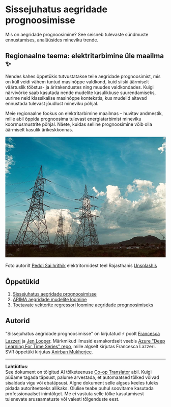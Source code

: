 <!--
CO_OP_TRANSLATOR_METADATA:
{
  "original_hash": "61342603bad8acadbc6b2e4e3aab3f66",
  "translation_date": "2025-10-11T11:58:36+00:00",
  "source_file": "7-TimeSeries/README.md",
  "language_code": "et"
}
-->
# Sissejuhatus aegridade prognoosimisse

Mis on aegridade prognoosimine? See seisneb tulevaste sündmuste ennustamises, analüüsides mineviku trende.

## Regionaalne teema: elektritarbimine üle maailma ✨

Nendes kahes õppetükis tutvustatakse teile aegridade prognoosimist, mis on küll veidi vähem tuntud masinõppe valdkond, kuid siiski äärmiselt väärtuslik tööstus- ja ärirakendustes ning muudes valdkondades. Kuigi närvivõrke saab kasutada nende mudelite kasulikkuse suurendamiseks, uurime neid klassikalise masinõppe kontekstis, kus mudelid aitavad ennustada tulevast jõudlust mineviku põhjal.

Meie regionaalne fookus on elektritarbimine maailmas – huvitav andmestik, mille abil õppida prognoosima tulevast energiatarbimist mineviku koormusmustrite põhjal. Näete, kuidas selline prognoosimine võib olla äärmiselt kasulik ärikeskkonnas.

![elektrivõrk](../../../translated_images/electric-grid.0c21d5214db09ffae93c06a87ca2abbb9ba7475ef815129c5b423d7f9a7cf136.et.jpg)

Foto autorilt [Peddi Sai hrithik](https://unsplash.com/@shutter_log?utm_source=unsplash&utm_medium=referral&utm_content=creditCopyText) elektritornidest teel Rajasthanis [Unsplashis](https://unsplash.com/s/photos/electric-india?utm_source=unsplash&utm_medium=referral&utm_content=creditCopyText)

## Õppetükid

1. [Sissejuhatus aegridade prognoosimisse](1-Introduction/README.md)
2. [ARIMA aegridade mudelite loomine](2-ARIMA/README.md)
3. [Toetavate vektorite regressori loomine aegridade prognoosimiseks](3-SVR/README.md)

## Autorid

"Sissejuhatus aegridade prognoosimisse" on kirjutatud ⚡️ poolt [Francesca Lazzeri](https://twitter.com/frlazzeri) ja [Jen Looper](https://twitter.com/jenlooper). Märkmikud ilmusid esmakordselt veebis [Azure "Deep Learning For Time Series" repo](https://github.com/Azure/DeepLearningForTimeSeriesForecasting), mille algselt kirjutas Francesca Lazzeri. SVR õppetüki kirjutas [Anirban Mukherjee](https://github.com/AnirbanMukherjeeXD).

---

**Lahtiütlus**:  
See dokument on tõlgitud AI tõlketeenuse [Co-op Translator](https://github.com/Azure/co-op-translator) abil. Kuigi püüame tagada täpsust, palume arvestada, et automaatsed tõlked võivad sisaldada vigu või ebatäpsusi. Algne dokument selle algses keeles tuleks pidada autoriteetseks allikaks. Olulise teabe puhul soovitame kasutada professionaalset inimtõlget. Me ei vastuta selle tõlke kasutamisest tulenevate arusaamatuste või valesti tõlgenduste eest.